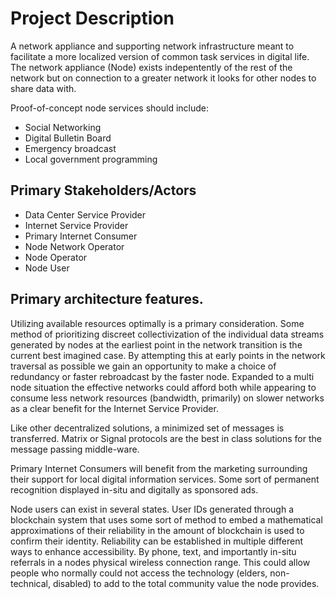 # Project Description

A network appliance and supporting network infrastructure meant to facilitate a more localized version of common task services in digital life.  The network appliance (Node) exists indepentently of the rest of the network but on connection to a greater network it looks for other nodes to share data with.

Proof-of-concept node services should include:
* Social Networking
* Digital Bulletin Board
* Emergency broadcast
* Local government programming

## Primary Stakeholders/Actors

* Data Center Service Provider
* Internet Service Provider
* Primary Internet Consumer
* Node Network Operator
* Node Operator
* Node User


## Primary architecture features.

Utilizing available resources optimally is a primary consideration.  Some method of prioritizing discreet collectivization of the individual data streams generated by nodes at the earliest point in the network transition is the current best imagined case.  By attempting this at early points in the network traversal as possible we gain an opportunity to make a choice of redundancy or faster rebroadcast by the faster node.  Expanded to a multi node situation the effective networks could afford both while appearing to consume less network resources (bandwidth, primarily) on slower networks as a clear benefit for the Internet Service Provider.

Like other decentralized solutions, a minimized set of messages is transferred. Matrix or Signal protocols are the best in class solutions for the message passing middle-ware.

Primary Internet Consumers will benefit from the marketing surrounding their support for local digital information services.  Some sort of permanent recognition displayed in-situ and digitally as sponsored ads.


Node users can exist in several states.  User IDs generated through a blockchain system that uses some sort of method to embed a mathematical approximations of their reliability in the amount of blockchain is used to confirm their identity. Reliability can be established in multiple different ways to enhance accessibility.  By phone, text, and importantly in-situ referrals in a nodes physical wireless connection range.  This could allow people who normally could not access the technology (elders, non-technical, disabled) to add to the total community value the node provides.
